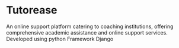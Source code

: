 # Tutorease
An online support platform catering to coaching institutions,  offering comprehensive academic assistance and online support  services.  Developed using python Framework Django
